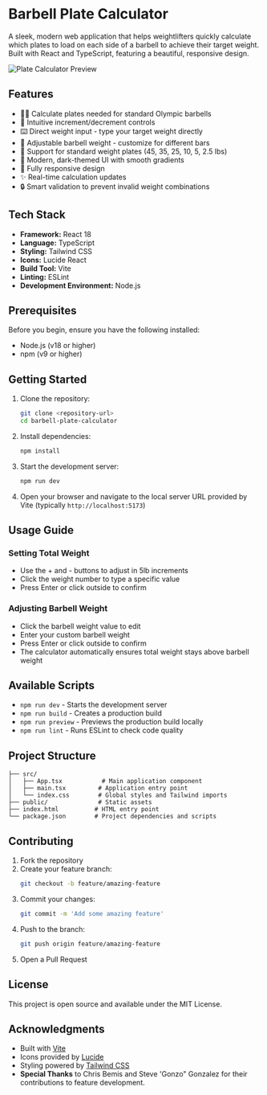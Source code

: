 # Barbell Plate Calculator

A sleek, modern web application that helps weightlifters quickly calculate which plates to load on each side of a barbell to achieve their target weight. Built with React and TypeScript, featuring a beautiful, responsive design.

![Plate Calculator Preview](https://images.unsplash.com/photo-1526401485004-46910ecc8e51?q=80&w=2940&auto=format&fit=crop&ixlib=rb-4.0.3&ixid=M3wxMjA3fDB8MHxwaG90by1wYWdlfHx8fGVufDB8fHx8fA%3D%3D)

## Features

- 🏋️‍♂️ Calculate plates needed for standard Olympic barbells
- 🎯 Intuitive increment/decrement controls
- ⌨️ Direct weight input - type your target weight directly
- 🔄 Adjustable barbell weight - customize for different bars
- 💪 Support for standard weight plates (45, 35, 25, 10, 5, 2.5 lbs)
- 🎨 Modern, dark-themed UI with smooth gradients
- 📱 Fully responsive design
- ✨ Real-time calculation updates
- 🔒 Smart validation to prevent invalid weight combinations

## Tech Stack

- **Framework:** React 18
- **Language:** TypeScript
- **Styling:** Tailwind CSS
- **Icons:** Lucide React
- **Build Tool:** Vite
- **Linting:** ESLint
- **Development Environment:** Node.js

## Prerequisites

Before you begin, ensure you have the following installed:
- Node.js (v18 or higher)
- npm (v9 or higher)

## Getting Started

1. Clone the repository:
    ```sh
    git clone <repository-url>
    cd barbell-plate-calculator
    ```

2. Install dependencies:
    ```sh
    npm install
    ```

3. Start the development server:
    ```sh
    npm run dev
    ```

4. Open your browser and navigate to the local server URL provided by Vite (typically `http://localhost:5173`)

## Usage Guide

### Setting Total Weight
- Use the + and - buttons to adjust in 5lb increments
- Click the weight number to type a specific value
- Press Enter or click outside to confirm

### Adjusting Barbell Weight
- Click the barbell weight value to edit
- Enter your custom barbell weight
- Press Enter or click outside to confirm
- The calculator automatically ensures total weight stays above barbell weight

## Available Scripts

- `npm run dev` - Starts the development server
- `npm run build` - Creates a production build
- `npm run preview` - Previews the production build locally
- `npm run lint` - Runs ESLint to check code quality

## Project Structure

```
├── src/
│   ├── App.tsx           # Main application component
│   ├── main.tsx         # Application entry point
│   └── index.css        # Global styles and Tailwind imports
├── public/              # Static assets
├── index.html          # HTML entry point
└── package.json        # Project dependencies and scripts
```

## Contributing

1. Fork the repository
2. Create your feature branch:
    ```sh
    git checkout -b feature/amazing-feature
    ```
3. Commit your changes:
    ```sh
    git commit -m 'Add some amazing feature'
    ```
4. Push to the branch:
    ```sh
    git push origin feature/amazing-feature
    ```
5. Open a Pull Request

## License

This project is open source and available under the MIT License.

## Acknowledgments

- Built with [Vite](https://vitejs.dev/)
- Icons provided by [Lucide](https://lucide.dev/)
- Styling powered by [Tailwind CSS](https://tailwindcss.com/)
- **Special Thanks** to Chris Bemis and Steve 'Gonzo" Gonzalez for their contributions to feature development.